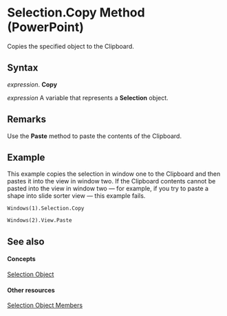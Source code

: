 
# Selection.Copy Method (PowerPoint)

Copies the specified object to the Clipboard.


## Syntax

 _expression_. **Copy**

 _expression_ A variable that represents a **Selection** object.


## Remarks

Use the  **Paste** method to paste the contents of the Clipboard.


## Example

This example copies the selection in window one to the Clipboard and then pastes it into the view in window two. If the Clipboard contents cannot be pasted into the view in window two — for example, if you try to paste a shape into slide sorter view — this example fails.


```
Windows(1).Selection.Copy

Windows(2).View.Paste
```


## See also


#### Concepts


[Selection Object](a7def3bd-9dff-da53-152d-4fd686642413.md)
#### Other resources


[Selection Object Members](cfc57277-8872-4d39-0cc7-3d52d514406c.md)
